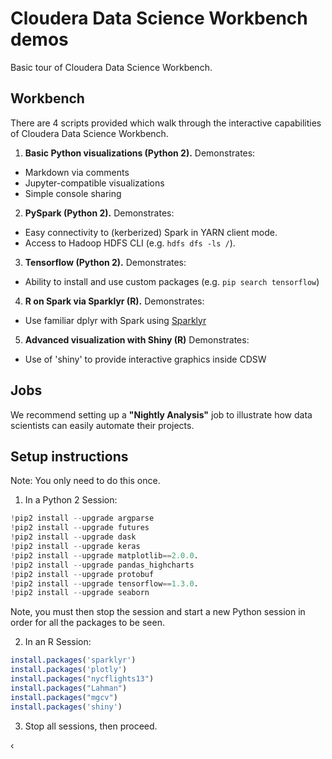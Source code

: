 # Cloudera Data Science Workbench demos
Basic tour of Cloudera Data Science Workbench.

## Workbench
There are 4 scripts provided which walk through the interactive capabilities of Cloudera Data Science Workbench.

1. **Basic Python visualizations (Python 2).** Demonstrates:
  - Markdown via comments
  - Jupyter-compatible visualizations
  - Simple console sharing
2. **PySpark (Python 2).** Demonstrates:
  - Easy connectivity to (kerberized) Spark in YARN client mode.
  - Access to Hadoop HDFS CLI (e.g. `hdfs dfs -ls /`).
3. **Tensorflow (Python 2).** Demonstrates:
  - Ability to install and use custom packages (e.g. `pip search tensorflow`)
4. **R on Spark via Sparklyr (R).** Demonstrates:
  - Use familiar dplyr with Spark using [Sparklyr](http://spark.rstudio.com)
5. **Advanced visualization with Shiny (R)** Demonstrates:
  - Use of 'shiny' to provide interactive graphics inside CDSW
  
## Jobs
We recommend setting up a **"Nightly Analysis"** job to illustrate how data scientists can easily automate their projects.


## Setup instructions
Note: You only need to do this once.

1. In a Python 2 Session:
```Python
!pip2 install --upgrade argparse
!pip2 install --upgrade futures
!pip2 install --upgrade dask 
!pip2 install --upgrade keras 
!pip2 install --upgrade matplotlib==2.0.0. 
!pip2 install --upgrade pandas_highcharts 
!pip2 install --upgrade protobuf 
!pip2 install --upgrade tensorflow==1.3.0.
!pip2 install --upgrade seaborn
```
Note, you must then stop the session and start a new Python session in order for all the packages to be seen.

2. In an R Session:
```R
install.packages('sparklyr')
install.packages('plotly')
install.packages("nycflights13")
install.packages("Lahman")
install.packages("mgcv")
install.packages('shiny') 
```

3. Stop all sessions, then proceed.

‹
